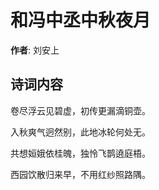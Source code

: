 # 和冯中丞中秋夜月

**作者**: 刘安上

## 诗词内容

卷尽浮云见碧虚，初传更漏滴铜壶。

入秋爽气迥然别，此地冰轮何处无。

共想姮娥依桂魄，独怜飞鹊遶庭梧。

西园饮散归来早，不用红纱照路隅。

